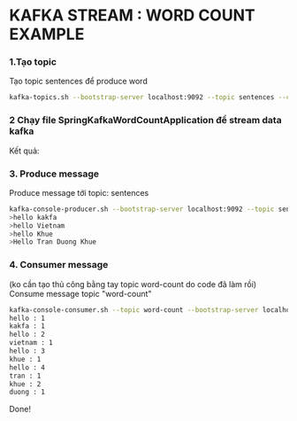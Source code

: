 
# KAFKA STREAM : WORD COUNT EXAMPLE


### 1.Tạo topic


Tạo topic sentences để produce word

```bash
kafka-topics.sh --bootstrap-server localhost:9092 --topic sentences --create --partitions 3 --replication-factor 1
```


### 2 Chạy file SpringKafkaWordCountApplication để stream data kafka
Kết quả:

### 3. Produce message
Produce message tới topic: sentences

```bash
kafka-console-producer.sh --bootstrap-server localhost:9092 --topic sentences
>hello kakfa
>hello Vietnam
>hello Khue
>Hello Tran Duong Khue
```

### 4. Consumer message
(ko cần tạo thủ công bằng tay topic word-count do code đã làm rồi)
Consume message topic "word-count"

```bash
kafka-console-consumer.sh --topic word-count --bootstrap-server localhost:9092 --from-beginning --property print.key=true --property key.separator=" : " --key-deserializer "org.apache.kafka.common.serialization.StringDeserializer" --value-deserializer "org.apache.kafka.common.serialization.LongDeserializer"
hello : 1
kakfa : 1
hello : 2
vietnam : 1
hello : 3
khue : 1
hello : 4
tran : 1
khue : 2
duong : 1
```






Done!



